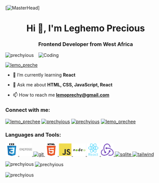 [![MasterHead](https://www.shutterstock.com/image-vector/web-development-landing-page-people-260nw-1838445880.jpg)]
<h1 align="center">Hi 👋, I'm Leghemo Precious</h1>
<h3 align="center">Frontend Developer from West Africa</h3> 
<img align="right" alt="Coding" width="400" src="https://i.pinimg.com/originals/81/17/8b/81178b47a8598f0c81c4799f2cdd4057.gif"/>


<p align="left"> <img src="https://komarev.com/ghpvc/?username=prechyious&label=Profile%20views&color=0e75b6&style=flat" alt="prechyious" /> </p>

<p align="left"> <a href="https://twitter.com/lemo_prechee" target="blank"><img src="https://img.shields.io/twitter/follow/lemo_prechee?logo=twitter&style=for-the-badge" alt="lemo_preche" /></a> </p>

- 🌱 I’m currently learning **React**

- 💬 Ask me about **HTML, CSS, JavaScript, React**

- 📫 How to reach me **lemoprechy@gmail.com**

<h3 align="left">Connect with me:</h3>
<p align="left">
<a href="https://twitter.com/lemo_prechee" target="blank"><img align="center" src="https://raw.githubusercontent.com/rahuldkjain/github-profile-readme-generator/master/src/images/icons/Social/twitter.svg" alt="lemo_prechee" height="30" width="40" /></a>
<a href="https://linkedin.com/in/prechyious" target="blank"><img align="center" src="https://raw.githubusercontent.com/rahuldkjain/github-profile-readme-generator/master/src/images/icons/Social/linked-in-alt.svg" alt="prechyious" height="30" width="40" /></a>
<a href="https://codesandbox.com/prechyious" target="blank"><img align="center" src="https://raw.githubusercontent.com/rahuldkjain/github-profile-readme-generator/master/src/images/icons/Social/codesandbox.svg" alt="prechyious" height="30" width="40" /></a>
<a href="https://instagram.com/lemo_prechee" target="blank"><img align="center" src="https://raw.githubusercontent.com/rahuldkjain/github-profile-readme-generator/master/src/images/icons/Social/instagram.svg" alt="lemo_prechee" height="30" width="40" /></a>
</p>

<h3 align="left">Languages and Tools:</h3>
<p align="left"> <a href="https://www.w3schools.com/css/" target="_blank" rel="noreferrer"> <img src="https://raw.githubusercontent.com/devicons/devicon/master/icons/css3/css3-original-wordmark.svg" alt="css3" width="40" height="40"/> </a> <a href="https://expressjs.com" target="_blank" rel="noreferrer"> <img src="https://raw.githubusercontent.com/devicons/devicon/master/icons/express/express-original-wordmark.svg" alt="express" width="40" height="40"/> </a> <a href="https://git-scm.com/" target="_blank" rel="noreferrer"> <img src="https://www.vectorlogo.zone/logos/git-scm/git-scm-icon.svg" alt="git" width="40" height="40"/> </a> <a href="https://www.w3.org/html/" target="_blank" rel="noreferrer"> <img src="https://raw.githubusercontent.com/devicons/devicon/master/icons/html5/html5-original-wordmark.svg" alt="html5" width="40" height="40"/> </a> <a href="https://developer.mozilla.org/en-US/docs/Web/JavaScript" target="_blank" rel="noreferrer"> <img src="https://raw.githubusercontent.com/devicons/devicon/master/icons/javascript/javascript-original.svg" alt="javascript" width="40" height="40"/> </a> <a href="https://nodejs.org" target="_blank" rel="noreferrer"> <img src="https://raw.githubusercontent.com/devicons/devicon/master/icons/nodejs/nodejs-original-wordmark.svg" alt="nodejs" width="40" height="40"/> </a> <a href="https://reactjs.org/" target="_blank" rel="noreferrer"> <img src="https://raw.githubusercontent.com/devicons/devicon/master/icons/react/react-original-wordmark.svg" alt="react" width="40" height="40"/> </a> <a href="https://redux.js.org" target="_blank" rel="noreferrer"> <img src="https://raw.githubusercontent.com/devicons/devicon/master/icons/redux/redux-original.svg" alt="redux" width="40" height="40"/> </a> <a href="https://www.sqlite.org/" target="_blank" rel="noreferrer"> <img src="https://www.vectorlogo.zone/logos/sqlite/sqlite-icon.svg" alt="sqlite" width="40" height="40"/> </a> <a href="https://tailwindcss.com/" target="_blank" rel="noreferrer"> <img src="https://www.vectorlogo.zone/logos/tailwindcss/tailwindcss-icon.svg" alt="tailwind" width="40" height="40"/> </a> </p>

<p><img align="left" src="https://github-readme-stats.vercel.app/api/top-langs?username=prechyious&show_icons=true&locale=en&layout=compact" alt="prechyious" /></p>

<p>&nbsp;<img align="center" src="https://github-readme-stats.vercel.app/api?username=prechyious&show_icons=true&locale=en" alt="prechyious" /></p>

<p><img align="center" src="https://github-readme-streak-stats.herokuapp.com/?user=prechyious&" alt="prechyious" /></p>
